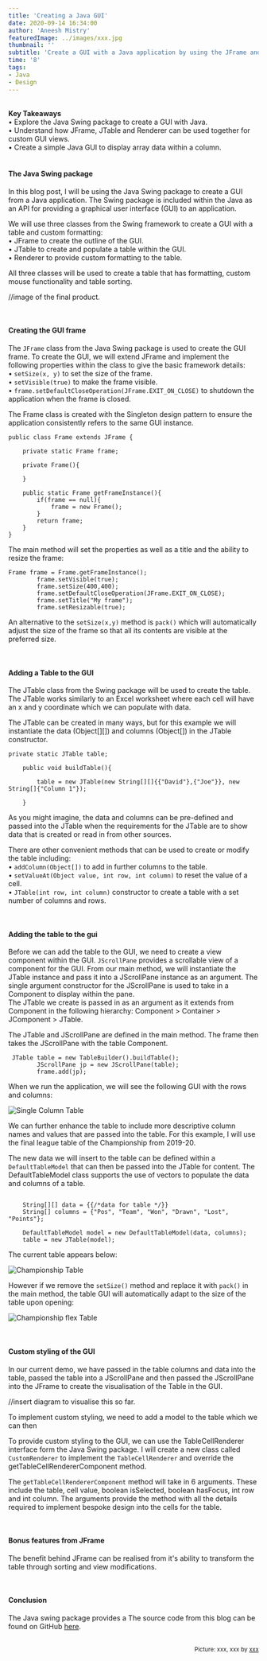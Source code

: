 ```yaml
---
title: 'Creating a Java GUI'
date: 2020-09-14 16:34:00
author: 'Aneesh Mistry'
featuredImage: ../images/xxx.jpg
thumbnail: ''
subtitle: 'Create a GUI with a Java application by using the JFrame and JTable packages.'
time: '8'
tags:
- Java
- Design
---
```

<br>
<strong>Key Takeaways</strong><br>
&#8226; Explore the Java Swing package to create a GUI with Java.<br>
&#8226; Understand how JFrame, JTable and Renderer can be used together for custom GUI views.<br>
&#8226; Create a simple Java GUI to display array data within a column.<br>



<br>
<h4>The Java Swing package</h4>
<p>
In this blog post, I will be using the Java Swing package to create a GUI from a Java application.
The Swing package is included within the Java as an API for providing a graphical user interface (GUI) to an application.
</p>
<p>
We will use three classes from the Swing framework to create a GUI with a table and custom formatting:<br>
&#8226; JFrame to create the outline of the GUI.<br>
&#8226; JTable to create  and populate a table within the GUI.<br>
&#8226; Renderer to provide custom formatting to the table.<br>
</p>
<p>
All three classes will be used to create a table that has formatting, custom mouse functionality and table sorting.

//image of the final product.


</p>

</p>
<br>
<h4>Creating the GUI frame</h4>
<p>
The <code>JFrame</code> class from the Java Swing package is used to create the GUI frame. To create the GUI, we will extend JFrame and implement the following properties within the class to give the basic framework details:<br>
&#8226; <code>setSize(x, y)</code> to set the size of the frame.<br>
&#8226; <code>setVisible(true)</code> to make the frame visible.<br>
&#8226; <code>frame.setDefaultCloseOperation(JFrame.EXIT_ON_CLOSE)</code> to shutdown the application when the frame is closed.<br>
</p>
<p>
The Frame class is created with the Singleton design pattern to ensure the application consistently refers to the same GUI instance.

```java{numberLines:true}
public class Frame extends JFrame {

    private static Frame frame;

    private Frame(){

    }

    public static Frame getFrameInstance(){
        if(frame == null){
            frame = new Frame();
        }
        return frame;
    }
}
```
The main method will set the properties as well as a title and the ability to resize the frame:

```java{numberLines:true}
Frame frame = Frame.getFrameInstance();
        frame.setVisible(true);
        frame.setSize(400,400);
        frame.setDefaultCloseOperation(JFrame.EXIT_ON_CLOSE);
        frame.setTitle("My frame");
        frame.setResizable(true);
```
</p>
<p>
An alternative to the <code>setSize(x,y)</code> method is <code>pack()</code> which will automatically adjust the size of the frame so that all its contents are visible at the preferred size. 
</p>
<br>
<h4>Adding a Table to the GUI</h4>
<p>
The JTable class from the Swing package will be used to create the table. The JTable works similarly to an Excel worksheet where each cell will have an x and y coordinate which we can populate with data. 
</p>
<p>
The JTable can be created in many ways, but for this example we will instantiate the data (Object[][]) and columns (Object[]) in the JTable constructor. 

```java{numberLines:true}
private static JTable table;

    public void buildTable(){

        table = new JTable(new String[][]{{"David"},{"Joe"}}, new String[]{"Column 1"});

    }
```

As you might imagine, the data and columns can be pre-defined and passed into the JTable when the requirements for the JTable are to show data that is created or read in from other sources.
</p>
<p>
There are other convenient methods that can be used to create or modify the table including:<br>
&#8226; <code>addColumn(Object[])</code> to add in further columns to the table.<br>
&#8226; <code>setValueAt(Object value, int row, int column)</code> to reset the value of a cell.<br>
&#8226; <code>JTable(int row, int column)</code> constructor to create a table with a set number of columns and rows.<br>

</p>
<br>
<h4>Adding the table to the gui</h4>
<p>
Before we can add the table to the GUI, we need to create a view component within the GUI. <code>JScrollPane</code> provides a scrollable view of a component for the GUI. From our main method, we will instantiate the JTable instance and pass it into a JScrollPane instance as an argument. The single argument constructor for the JScrollPane is used to take in a Component to display within the pane.<br>
The JTable we create is passed in as an argument as it extends from Component in the following hierarchy: Component > Container > JComponent > JTable.
</p>
<p>
The JTable and JScrollPane are defined in the main method. The frame then takes the JScrollPane with the table Component. 

```java{numberLines:true}
 JTable table = new TableBuilder().buildTable();
        JScrollPane jp = new JScrollPane(table);
        frame.add(jp);
```
When we run the application, we will see the following GUI with the rows and columns:

![Single Column Table](../../src/images/024_table.png)

</p>
<p>
We can further enhance the table to include more descriptive column names and values that are passed into the table.
For this example, I will use the final league table of the Championship from 2019-20.
</p>
<p>
The new data we will insert to the table can be defined within a <code>DefaultTableModel</code> that can then be passed into the JTable for content. The DefaultTableModel class supports the use of vectors to populate the data and columns of a table. 

```java{numberLines:true}

    String[][] data = {{/*data for table */}}
    String[] columns = {"Pos", "Team", "Won", "Drawn", "Lost", "Points"};

    DefaultTableModel model = new DefaultTableModel(data, columns);
    table = new JTable(model);

```
</p>
<p>
The current table appears below:

![Championship Table](../../src/images/024_smallTable.png)

However if we remove the <code>setSize()</code> method and replace it with <code>pack()</code> in the main method, the table GUI will automatically adapt to the size of the table upon opening:

![Championship flex Table](../../src/images/024_flexTable.png)

</p>
<br>
<h4>Custom styling of the GUI</h4>
<p>
In our current demo, we have passed in the table columns and data into the table, passed the table into a JScrollPane and then passed the JScrollPane into the JFrame to create the visualisation of the Table in the GUI.

//insert diagram to visualise this so far.

To implement custom styling, we need to add a model to the table which we can then
</p>
<p>
To provide custom styling to the GUI, we can use the TableCellRenderer interface form the Java Swing package. I will create a new class called <code>CustomRenderer</code> to implement the <code>TableCellRenderer</code> and override the getTableCellRendererComponent method.
</p>
<p>
The <code>getTableCellRendererComponent</code> method will take in 6 arguments. These include the table, cell value, boolean isSelected, boolean hasFocus, int row and int column. The arguments provide the method with all the details required to implement bespoke design into the cells for the table.
</p>

<br>
<h4>Bonus features from JFrame</h4>
<p>
The benefit behind JFrame can be realised from it's ability to transform the table through sorting and view modifications. 
</p>
<br>
<h4>Conclusion</h4>
<p>
The Java swing package provides a 
The source code from this blog can be found on GitHub <a href="https://github.com/4neesh/DeveloperBlogDemos/tree/master/JavaGui">here</a>. 
</p>

<br>
<small style="float: right;" >Picture: xxx, xxx by <a target="_blank" href="https://unsplash.com/@xxx">xxx</small></a><br>